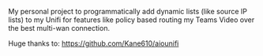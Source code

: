 My personal project to programmatically add dynamic lists (like source IP lists) to my Unifi for features like policy based routing my Teams Video over the best multi-wan connection.

Huge thanks to: https://github.com/Kane610/aiounifi
